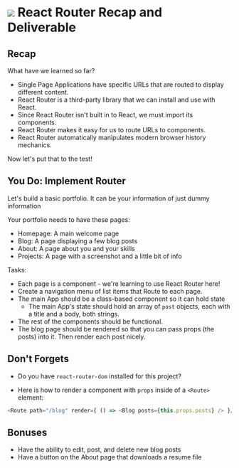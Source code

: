 # ![](https://ga-dash.s3.amazonaws.com/production/assets/logo-9f88ae6c9c3871690e33280fcf557f33.png) React Router Recap and Deliverable

## Recap
What have we learned so far?
* Single Page Applications have specific URLs that are routed to display different content.
* React Router is a third-party library that we can install and use with React.
* Since React Router isn't built in to React, we must import its components.
* React Router makes it easy for us to route URLs to components.
* React Router automatically manipulates modern browser history mechanics.

Now let's put that to the test!

## You Do: Implement Router

Let's build a basic portfolio. It can be your information of just dummy information

Your portfolio needs to have these pages:
- Homepage: A main welcome page
- Blog: A page displaying a few blog posts
- About: A page about you and your skills
- Projects: A page with a screenshot and a little bit of info

Tasks:

- Each page is a component - we're learning to use React Router here!
- Create a navigation menu of list items that Route to each page.
- The main App should be a class-based component so it can hold state
  - The main App's state should hold an array of `post` objects, each with a title and a body, both strings.
- The rest of the components should be functional.
- The blog page should be rendered so that you can pass props (the posts) into it. Then render each post nicely.

## Don't Forgets

* Do you have `react-router-dom` installed for this project?

* Here is how to render a component with `props` inside of a `<Route>` element:

```js
<Route path="/blog" render={ () => <Blog posts={this.props.posts} /> }/>
```

## Bonuses

- Have the ability to edit, post, and delete new blog posts
- Have a button on the About page that downloads a resume file
